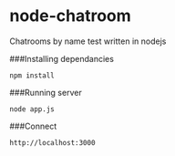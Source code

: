 node-chatroom
=============

Chatrooms by name test written in nodejs


###Installing dependancies

    npm install


###Running server


    node app.js
    
    
    
###Connect

    http://localhost:3000
